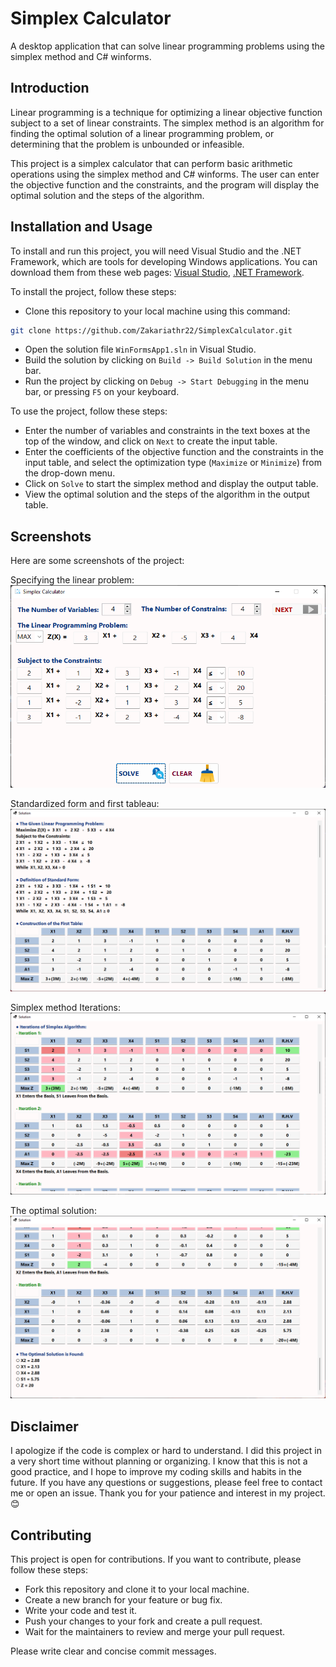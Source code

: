 # Simplex Calculator

A desktop application that can solve linear programming problems using the simplex method and C# winforms.

## Introduction

Linear programming is a technique for optimizing a linear objective function subject to a set of linear constraints. The simplex method is an algorithm for finding the optimal solution of a linear programming problem, or determining that the problem is unbounded or infeasible.

This project is a simplex calculator that can perform basic arithmetic operations using the simplex method and C# winforms. The user can enter the objective function and the constraints, and the program will display the optimal solution and the steps of the algorithm.

## Installation and Usage

To install and run this project, you will need Visual Studio and the .NET Framework, which are tools for developing Windows applications. You can download them from these web pages: [Visual Studio](^1^), [.NET Framework](^2^).

To install the project, follow these steps:

- Clone this repository to your local machine using this command:

```bash
git clone https://github.com/Zakariathr22/SimplexCalculator.git
```

- Open the solution file `WinFormsApp1.sln` in Visual Studio.
- Build the solution by clicking on `Build -> Build Solution` in the menu bar.
- Run the project by clicking on `Debug -> Start Debugging` in the menu bar, or pressing `F5` on your keyboard.

To use the project, follow these steps:

- Enter the number of variables and constraints in the text boxes at the top of the window, and click on `Next` to create the input table.
- Enter the coefficients of the objective function and the constraints in the input table, and select the optimization type (`Maximize` or `Minimize`) from the drop-down menu.
- Click on `Solve` to start the simplex method and display the output table.
- View the optimal solution and the steps of the algorithm in the output table.

## Screenshots

Here are some screenshots of the project:

Specifying the linear problem:
![First Window](/WinFormsApp1/Images/Form1.png?raw=true "Entering the linear problem")

Standardized form and first tableau:
![Solution](/WinFormsApp1/Images/Form2_1.png?raw=true "Standard form and first table")

Simplex method Iterations:
![Solution](/WinFormsApp1/Images/Form2_2.png?raw=true "Simplex method Iterations")

The optimal solution:
![Solution](/WinFormsApp1/Images/Form2_3.png?raw=true "The optimal solution")

## Disclaimer

I apologize if the code is complex or hard to understand. I did this project in a very short time without planning or organizing. I know that this is not a good practice, and I hope to improve my coding skills and habits in the future. If you have any questions or suggestions, please feel free to contact me or open an issue. Thank you for your patience and interest in my project. 😊

## Contributing

This project is open for contributions. If you want to contribute, please follow these steps:

- Fork this repository and clone it to your local machine.
- Create a new branch for your feature or bug fix.
- Write your code and test it.
- Push your changes to your fork and create a pull request.
- Wait for the maintainers to review and merge your pull request.

Please write clear and concise commit messages.
